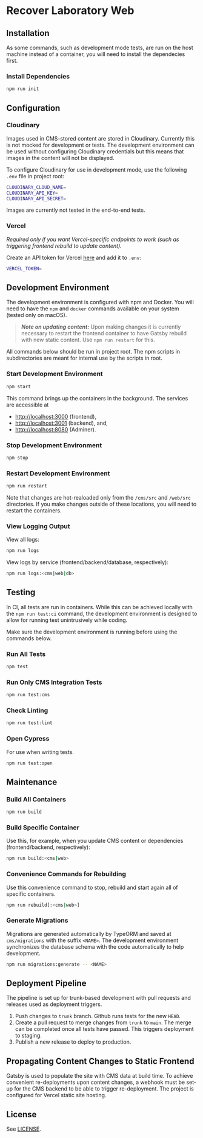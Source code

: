 # Recover Laboratory Web

## Installation

As some commands, such as development mode tests, are run on the host machine instead of a container, you will need to install the dependecies first.

### Install Dependencies

```bash
npm run init
```

## Configuration

### Cloudinary

Images used in CMS-stored content are stored in Cloudinary. Currently this is not mocked for development or tests. The development environment can be used without configuring Cloudinary credentials but this means that images in the content will not be displayed.

To configure Cloudinary for use in development mode, use the following `.env` file in project root:

```bash
CLOUDINARY_CLOUD_NAME=
CLOUDINARY_API_KEY=
CLOUDINARY_API_SECRET=
```

Images are currently not tested in the end-to-end tests.

### Vercel

*Required only if you want Vercel-specific endpoints to work (such as triggering frontend rebuild to update content).*

Create an API token for Vercel [here](https://vercel.com/account/tokens) and add it to `.env`:

```bash
VERCEL_TOKEN=
```

## Development Environment

The development environment is configured with npm and Docker. You will need to have the `npm` and `docker` commands available on your system (tested only on macOS).

> _**Note on updating content:**_ Upon making changes it is currently necessary to restart the frontend container to have Gatsby rebuild with new static content. Use `npm run restart` for this.

All commands below should be run in project root. The npm scripts in subdirectories are meant for internal use by the scripts in root.

### Start Development Environment

```bash
npm start
```

This command brings up the containers in the background. The services are accessible at

- [http://localhost:3000](http://localhost:3000/) (frontend),
- [http://localhost:3001](http://localhost:3001/) (backend), and,
- [http://localhost:8080](http://localhost:8080/) (Adminer).

### Stop Development Environment

```bash
npm stop
```

### Restart Development Environment

```bash
npm run restart
```

Note that changes are hot-realoaded only from the `/cms/src` and `/web/src` directories. If you make changes outside of these locations, you will need to restart the containers.

### View Logging Output

View all logs:

```bash
npm run logs
```

View logs by service (frontend/backend/database, respectively):

```bash
npm run logs:<cms|web|db>
```

## Testing

In CI, all tests are run in containers. While this can be achieved locally with the `npm run test:ci` command, the development environment is designed to allow for running test unintrusively while coding.

Make sure the development environment is running before using the commands below.

### Run All Tests

```bash
npm test
```

### Run Only CMS Integration Tests

```bash
npm run test:cms
```

### Check Linting

```bash
npm run test:lint
```

### Open Cypress

For use when writing tests.

```bash
npm run test:open
```

## Maintenance

### Build All Containers

```bash
npm run build
```

### Build Specific Container

Use this, for example, when you update CMS content or dependencies (frontend/backend, respectively):

```bash
npm run build:<cms|web>
```

### Convenience Commands for Rebuilding

Use this convenience command to stop, rebuild and start again all of specific containers.

```bash
npm run rebuild[:<cms|web>]
```

### Generate Migrations

Migrations are generated automatically by TypeORM and saved at `cms/migrations` with the suffix `<NAME>`. The development environment synchronizes the database schema with the code automatically to help development.

```bash
npm run migrations:generate -- <NAME>
```

## Deployment Pipeline

The pipeline is set up for trunk-based development with pull requests and releases used as deployment triggers.

1. Push changes to `trunk` branch. Github runs tests for the new `HEAD`.
2. Create a pull request to merge changes from `trunk` to `main`. The merge can be completed once all tests have passed. This triggers deployment to staging.
3. Publish a new release to deploy to production.

## Propagating Content Changes to Static Frontend

Gatsby is used to populate the site with CMS data at build time. To achieve convenient re-deployments upon content changes, a webhook must be set-up for the CMS backend to be able to trigger re-deployment. The project is configured for Vercel static site hosting.

## License

See [LICENSE](./LICENSE).
